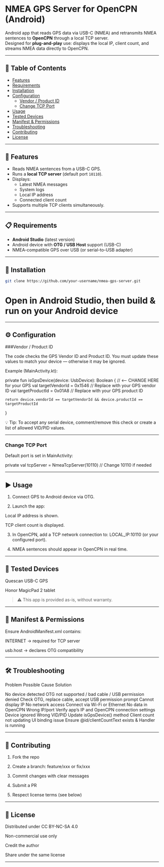 # NMEA GPS Server for OpenCPN (Android)

Android app that reads GPS data via USB-C (NMEA) and retransmits NMEA sentences to **OpenCPN** through a local TCP server.  
Designed for **plug-and-play** use: displays the local IP, client count, and streams NMEA data directly to OpenCPN.

---

## 📑 Table of Contents

- [Features](#features)
- [Requirements](#requirements)
- [Installation](#installation)
- [Configuration](#configuration)
  - [Vendor / Product ID](#vendor--product-id)
  - [Change TCP Port](#change-tcp-port)
- [Usage](#usage)
- [Tested Devices](#tested-devices)
- [Manifest & Permissions](#manifest--permissions)
- [Troubleshooting](#troubleshooting)
- [Contributing](#contributing)
- [License](#license)

---

## 🚀 Features

- Reads NMEA sentences from a USB-C GPS.
- Runs a **local TCP server** (default port `10110`).
- Displays:
  - Latest NMEA messages
  - System logs
  - Local IP address
  - Connected client count
- Supports multiple TCP clients simultaneously.

---

## 📋 Requirements

- **Android Studio** (latest version)
- Android device with **OTG / USB Host** support (USB-C)
- NMEA-compatible GPS over USB (or serial-to-USB adapter)

---

## 🔧 Installation

```bash
git clone https://github.com/your-username/nmea-gps-server.git
```
# Open in Android Studio, then build & run on your Android device


---

## ⚙ Configuration

###Vendor / Product ID

The code checks the GPS Vendor ID and Product ID.
You must update these values to match your device — otherwise it may be ignored.

Example (MainActivity.kt):

private fun isGpsDevice(device: UsbDevice): Boolean {
    // <-- CHANGE HERE for your GPS
    val targetVendorId = 0x1546     // Replace with your GPS vendor ID
    val targetProductId = 0x01A8    // Replace with your GPS product ID

    return device.vendorId == targetVendorId && device.productId == targetProductId
}

💡 Tip:
To accept any serial device, comment/remove this check or create a list of allowed VID/PID values.


---

### Change TCP Port

Default port is set in MainActivity:

private val tcpServer = NmeaTcpServer(10110) // Change 10110 if needed


---

## ▶ Usage

1. Connect GPS to Android device via OTG.


2. Launch the app:

Local IP address is shown.

TCP client count is displayed.



3. In OpenCPN, add a TCP network connection to:
LOCAL_IP:10110 (or your configured port).


4. NMEA sentences should appear in OpenCPN in real time.




---

## 📱 Tested Devices

Quescan USB-C GPS

Honor MagicPad 2 tablet


> ⚠ This app is provided as-is, without warranty.




---

## 📜 Manifest & Permissions

Ensure AndroidManifest.xml contains:

<uses-permission android:name="android.permission.INTERNET" />
<uses-feature android:name="android.hardware.usb.host" android:required="false" />

INTERNET → required for TCP server

usb.host → declares OTG compatibility



---

## 🛠 Troubleshooting

Problem	Possible Cause	Solution

No device detected	OTG not supported / bad cable / USB permission denied	Check OTG, replace cable, accept USB permission prompt
Cannot display IP	No network access	Connect via Wi-Fi or Ethernet
No data in OpenCPN	Wrong IP/port	Verify app’s IP and OpenCPN connection settings
Device ignored	Wrong VID/PID	Update isGpsDevice() method
Client count not updating	UI binding issue	Ensure @id/clientCountText exists & Handler is running



---

## 🤝 Contributing

1. Fork the repo


2. Create a branch: feature/xxx or fix/xxx


3. Commit changes with clear messages


4. Submit a PR


5. Respect license terms (see below)




---

## 📄 License

Distributed under CC BY-NC-SA 4.0

Non-commercial use only

Credit the author

Share under the same license





---

